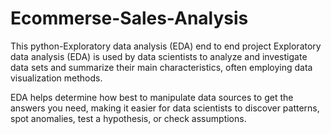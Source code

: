 # Ecommerse-Sales-Analysis
This python-Exploratory data analysis (EDA) end to end project
Exploratory data analysis (EDA) is used by data scientists to analyze and investigate data sets and summarize their main characteristics, often employing data visualization methods.

EDA helps determine how best to manipulate data sources to get the answers you need, making it easier for data scientists to discover patterns, spot anomalies, test a hypothesis, or check assumptions.
